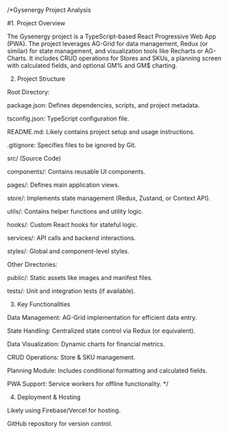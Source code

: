/*Gysenergy Project Analysis

#1. Project Overview

The Gysenergy project is a TypeScript-based React Progressive Web App (PWA). The project leverages AG-Grid for data management, Redux (or similar) for state management, and visualization tools like Recharts or AG-Charts. It includes CRUD operations for Stores and SKUs, a planning screen with calculated fields, and optional GM% and GM$ charting.

2. Project Structure

Root Directory:

package.json: Defines dependencies, scripts, and project metadata.

tsconfig.json: TypeScript configuration file.

README.md: Likely contains project setup and usage instructions.

.gitignore: Specifies files to be ignored by Git.

src/ (Source Code)

components/: Contains reusable UI components.

pages/: Defines main application views.

store/: Implements state management (Redux, Zustand, or Context API).

utils/: Contains helper functions and utility logic.

hooks/: Custom React hooks for stateful logic.

services/: API calls and backend interactions.

styles/: Global and component-level styles.

Other Directories:

public/: Static assets like images and manifest files.

tests/: Unit and integration tests (if available).

3. Key Functionalities

Data Management: AG-Grid implementation for efficient data entry.

State Handling: Centralized state control via Redux (or equivalent).

Data Visualization: Dynamic charts for financial metrics.

CRUD Operations: Store & SKU management.

Planning Module: Includes conditional formatting and calculated fields.

PWA Support: Service workers for offline functionality.
*/

4. Deployment & Hosting

Likely using Firebase/Vercel for hosting.

GitHub repository for version control.
